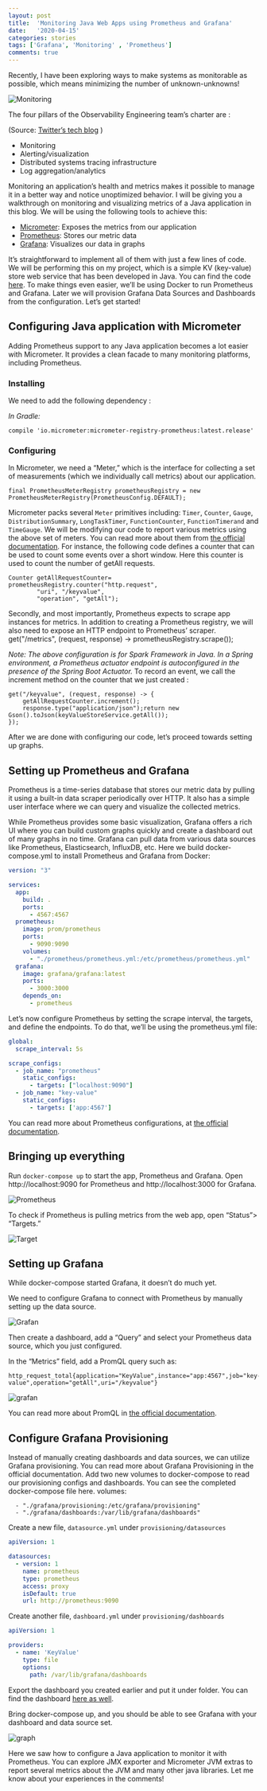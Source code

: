 ```yaml
---
layout: post
title:  'Monitoring Java Web Apps using Prometheus and Grafana'
date:   '2020-04-15'
categories: stories
tags: ['Grafana', 'Monitoring' , 'Prometheus']
comments: true
---
```


Recently, I have been exploring ways to make systems as monitorable as possible, which means minimizing the number of unknown-unknowns!

![Monitoring](https://miro.medium.com/max/1400/0*dbQt8H-2_SBrqBvB.png)

The four pillars of the Observability Engineering team’s charter are :

(Source: [Twitter’s tech blog](https://blog.twitter.com/engineering/en_us/a/2016/observability-at-twitter-technical-overview-part-i.html) )

* Monitoring
* Alerting/visualization
* Distributed systems tracing infrastructure
* Log aggregation/analytics

Monitoring an application’s health and metrics makes it possible to manage it in a better way and notice unoptimized behavior. I will be giving you a walkthrough on monitoring and visualizing metrics of a Java application in this blog.
We will be using the following tools to achieve this:

* [Micrometer](https://micrometer.io/): Exposes the metrics from our application
* [Prometheus](https://prometheus.io/): Stores our metric data
* [Grafana](https://grafana.com/): Visualizes our data in graphs

It’s straightforward to implement all of them with just a few lines of code. We will be performing this on my project, which is a simple KV (key-value) store web service that has been developed in Java. You can find the code [here](https://github.com/Nancy-Chauhan/keystore).
To make things even easier, we’ll be using Docker to run Prometheus and Grafana. Later we will provision Grafana Data Sources and Dashboards from the configuration. Let’s get started!

## Configuring Java application with Micrometer

Adding Prometheus support to any Java application becomes a lot easier with Micrometer. It provides a clean facade to many monitoring platforms, including Prometheus.

### Installing

We need to add the following dependency :

_In Gradle:_

```
compile 'io.micrometer:micrometer-registry-prometheus:latest.release'
```

### Configuring

In Micrometer, we need a “Meter,” which is the interface for collecting a set of measurements (which we individually call metrics) about our application.

```
final PrometheusMeterRegistry prometheusRegistry = new PrometheusMeterRegistry(PrometheusConfig.DEFAULT);
```

Micrometer packs several `Meter` primitives including: `Timer`, `Counter`, `Gauge`, `DistributionSummary`, `LongTaskTimer`, `FunctionCounter`, `FunctionTimerand` and `TimeGauge`. We will be modifying our code to report various metrics using the above set of meters. You can read more about them from [the official documentation](https://micrometer.io/docs/concepts).
For instance, the following code defines a counter that can be used to count some events over a short window. Here this counter is used to count the number of getAll requests.

```
Counter getAllRequestCounter= prometheusRegistry.counter("http.request",
        "uri", "/keyvalue",
        "operation", "getAll");
```
        
Secondly, and most importantly, Prometheus expects to scrape app instances for metrics. In addition to creating a Prometheus registry, we will also need to expose an HTTP endpoint to Prometheus’ scraper.
get("/metrics", (request, response) -> prometheusRegistry.scrape());

_Note: The above configuration is for Spark Framework in Java. In a Spring environment, a Prometheus actuator endpoint is autoconfigured in the presence of the Spring Boot Actuator._
To record an event, we call the increment method on the counter that we just created :

```
get("/keyvalue", (request, response) -> {
    getAllRequestCounter.increment();
    response.type("application/json");return new Gson().toJson(keyValueStoreService.getAll());
});
```

After we are done with configuring our code, let’s proceed towards setting up graphs.

## Setting up Prometheus and Grafana

Prometheus is a time-series database that stores our metric data by pulling it using a built-in data scraper periodically over HTTP. It also has a simple user interface where we can query and visualize the collected metrics.

While Prometheus provides some basic visualization, Grafana offers a rich UI where you can build custom graphs quickly and create a dashboard out of many graphs in no time. Grafana can pull data from various data sources like Prometheus, Elasticsearch, InfluxDB, etc.
Here we build docker-compose.yml to install Prometheus and Grafana from Docker:

```*.yaml
version: "3"

services:
  app:
    build: .
    ports:
      - 4567:4567
  prometheus:
    image: prom/prometheus
    ports:
      - 9090:9090
    volumes:
      - "./prometheus/prometheus.yml:/etc/prometheus/prometheus.yml"
  grafana:
    image: grafana/grafana:latest
    ports:
      - 3000:3000 
    depends_on:
      - prometheus
  ```

Let’s now configure Prometheus by setting the scrape interval, the targets, and define the endpoints. To do that, we’ll be using the prometheus.yml file:

```*.yaml
global:
  scrape_interval: 5s

scrape_configs:
  - job_name: "prometheus"
    static_configs:
      - targets: ["localhost:9090"]
  - job_name: "key-value"
    static_configs:
      - targets: ['app:4567']
```

You can read more about Prometheus configurations, at [the official documentation](https://prometheus.io/docs/prometheus/latest/configuration/configuration/).

## Bringing up everything

Run `docker-compose up` to start the app, Prometheus and Grafana. Open http://localhost:9090 for Prometheus and http://localhost:3000 for Grafana.

![Prometheus](https://miro.medium.com/max/1400/0*MMoAFpMmqr0avISJ.png)

To check if Prometheus is pulling metrics from the web app, open “Status”> “Targets.”

![Target](https://miro.medium.com/max/1400/0*fD8WxOJPzfWmxrhE.png)

## Setting up Grafana

While docker-compose started Grafana, it doesn’t do much yet.

We need to configure Grafana to connect with Prometheus by manually setting up the data source.

![Grafan](https://miro.medium.com/max/1400/0*phvEr1EeAd2CBt2Y.png)

Then create a dashboard, add a “Query” and select your Prometheus data source, which you just configured.

In the “Metrics” field, add a PromQL query such as:

```
http_request_total{application="KeyValue",instance="app:4567",job="key-value",operation="getAll",uri="/keyvalue"}
```
![grafan](https://miro.medium.com/max/1400/0*7R0iKQ40zSS-XoMx.png)

You can read more about PromQL in [the official documentation](https://prometheus.io/docs/prometheus/latest/querying/basics/).

## Configure Grafana Provisioning

Instead of manually creating dashboards and data sources, we can utilize Grafana provisioning. You can read more about Grafana Provisioning in the official documentation.
Add two new volumes to docker-compose to read our provisioning configs and dashboards. You can see the completed docker-compose file here.
volumes:

```
  - "./grafana/provisioning:/etc/grafana/provisioning"
  - "./grafana/dashboards:/var/lib/grafana/dashboards"
```
Create a new file, `datasource.yml` under `provisioning/datasources`

```*.yaml
apiVersion: 1

datasources:
  - version: 1
    name: prometheus
    type: prometheus
    access: proxy
    isDefault: true
    url: http://prometheus:9090
```

Create another file, `dashboard.yml` under `provisioning/dashboards`

```*.yaml
apiVersion: 1

providers:
  - name: 'KeyValue'
    type: file
    options:
      path: /var/lib/grafana/dashboards
```

Export the dashboard you created earlier and put it under folder. You can find the dashboard [here as well](https://github.com/Nancy-Chauhan/keystore/blob/master/grafana/dashboards/KeyValue.json).

Bring docker-compose up, and you should be able to see Grafana with your dashboard and data source set.

![graph](https://miro.medium.com/max/1400/0*wbzKtK9XQkX-_fre.png)

Here we saw how to configure a Java application to monitor it with Prometheus. You can explore JMX exporter and Micrometer JVM extras to report several metrics about the JVM and many other java libraries.
Let me know about your experiences in the comments!
